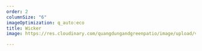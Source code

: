 ```yaml
---
order: 2
columnSize: "6"
imageOptimization: q_auto:eco
title: Wicker
image: https://res.cloudinary.com/quangdungandgreenpatio/image/upload/v1579350554/posts/DSC_5567_1_ttorv9.jpg

---
```

